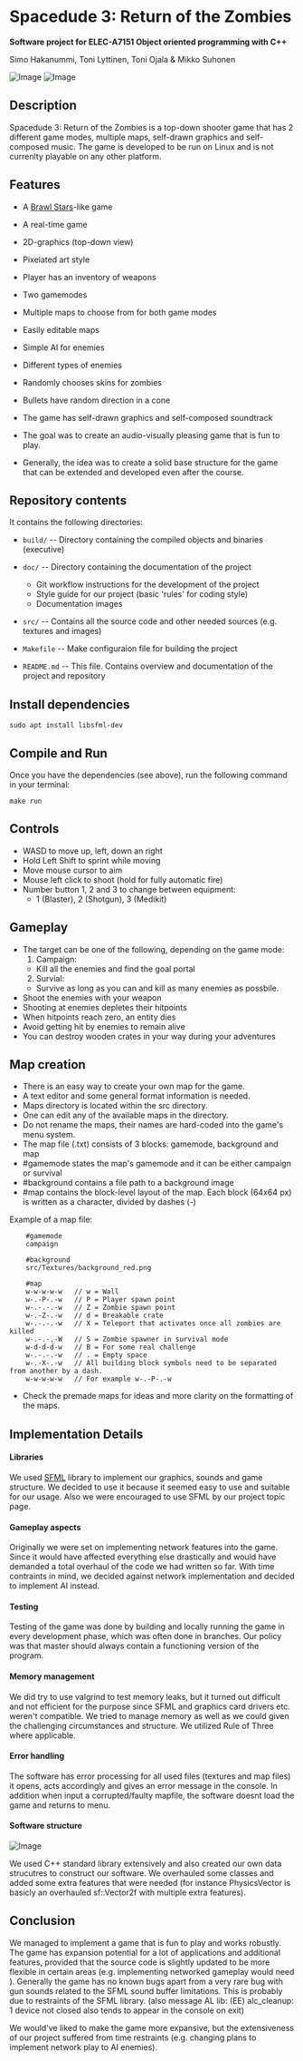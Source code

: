 # Spacedude 3: Return of the Zombies

**Software project for ELEC-A7151 Object oriented programming with C++**

Simo Hakanummi, Toni Lyttinen, Toni Ojala & Mikko Suhonen

![Image](./doc/images/menu_500px.png) ![Image](./doc/images/gameplay_500px.png)


## Description

Spacedude 3: Return of the Zombies is a top-down shooter game that has 2 different game modes, multiple maps, self-drawn graphics and self-composed music.
The game is developed to be run on Linux and is not currenlty playable on any other platform.

## Features

* A [Brawl Stars](https://supercell.com/en/games/brawlstars/)-like game
* A real-time game
* 2D-graphics (top-down view)
* Pixelated art style
* Player has an inventory of weapons
* Two gamemodes
* Multiple maps to choose from for both game modes
* Easily editable maps
* Simple AI for enemies
* Different types of enemies
* Randomly chooses skins for zombies
* Bullets have random direction in a cone
* The game has self-drawn graphics and self-composed soundtrack

* The goal was to create an audio-visually pleasing game that is fun to play.
* Generally, the idea was to create a solid base structure for the game that can be extended and developed even after the course.

## Repository contents

It contains the following directories:

* `build/` -- Directory containing the compiled objects and binaries (executive)

* `doc/` -- Directory containing the documentation of the project
    * Git workflow instructions for the development of the project
    * Style guide for our project (basic 'rules' for coding style)
    * Documentation images

* `src/` -- Contains all the source code and other needed sources (e.g. textures and images)

* `Makefile` -- Make configuraion file for building the project

* `README.md` -- This file. Contains overview  and documentation of the project and repository

## Install dependencies

    sudo apt install libsfml-dev

## Compile and Run

Once you have the dependencies (see above), run the following command in your terminal:

    make run

## Controls

* WASD to move up, left, down an right
* Hold Left Shift to sprint while moving
* Move mouse cursor to aim
* Mouse left click to shoot (hold for fully automatic fire)
* Number button 1, 2 and 3 to change between equipment:
    * 1 (Blaster), 2 (Shotgun), 3 (Medikit)

## Gameplay

* The target can be one of the following, depending on the game mode:
    1. Campaign:
    * Kill all the enemies and find the goal portal
    2. Survial:
    * Survive as long as you can and kill as many enemies as possbile.
* Shoot the enemies with your weapon
* Shooting at enemies depletes their hitpoints
* When hitpoints reach zero, an entity dies
* Avoid getting hit by enemies to remain alive
* You can destroy wooden crates in your way during your adventures

## Map creation

* There is an easy way to create your own map for the game.
* A text editor and some general format information is needed.
* Maps directory is located within the src directory.
* One can edit any of the available maps in the directory.
* Do not rename the maps, their names are hard-coded into the game's menu system.
* The map file (.txt) consists of 3 blocks: gamemode, background and map
* #gamemode states the map's gamemode and it can be either campaign or survival
* #background contains a file path to a background image
* #map contains the block-level layout of the map.
Each block (64x64 px) is written as a character, divided by dashes (-)

Example of a map file:

<pre><code>    #gamemode
    campaign

    #background
    src/Textures/background_red.png

    #map
    w-w-w-w-w   // w = Wall
    w-.-P-.-w   // P = Player spawn point
    w-.-.-.-w   // Z = Zombie spawn point
    w-.-Z-.-w   // d = Breakable crate
    w-.-.-.-w   // X = Teleport that activates once all zombies are killed
    w-.-.-.-W   // S = Zombie spawner in survival mode
    w-d-d-d-w   // B = For some real challenge
    w-.-.-.-w   // . = Empty space
    w-.-X-.-w   // All building block symbols need to be separated from another by a dash.
    w-w-w-w-w   // For example w-.-P-.-w
</code></pre>

* Check the premade maps for ideas and more clarity on the formatting of the maps.

## Implementation Details

#### Libraries
We used [SFML](https://www.sfml-dev.org/) library to implement
our graphics, sounds and game structure.
We decided to use it because it seemed easy to use and suitable for our usage.
Also we were encouraged to use SFML by our project topic page.

#### Gameplay aspects
Originally we were set on implementing network features into the game.
Since it would have affected everything else drastically and would have demanded a total overhaul of the code
we had written so far. With time contraints in mind, we decided against network implementation and decided
to implement AI instead.

#### Testing
Testing of the game was done by building and locally running the game in every development phase, which was often done in branches.
Our policy was that master should always contain a functioning version of the program.

#### Memory management
We did try to use valgrind to test memory leaks, but it turned out difficult and not efficient
for the purpose since SFML and graphics card drivers etc. weren't compatible. We tried to manage memory
as well as we could given the challenging circumstances and structure. We utilized Rule of Three where applicable.

#### Error handling
The software has error processing for all used files (textures and map files) it opens, acts accordingly and gives an error message in the console.
In addition when input a corrupted/faulty mapfile, the software doesnt load the game and returns to menu.

#### Software structure

![Image](./doc/images/UML.png)

We used C++ standard library extensively and also created our own data strucutres to construct our software.
We overhauled some classes and added some extra features that were needed (for instance PhysicsVector is
basicly an overhauled sf::Vector2f with multiple extra features).

## Conclusion

We managed to implement a game that is fun to play and works robustly. The game has expansion potential for
a lot of applications and additional features, provided that the source code is slightly updated to be more flexible in certain areas (e.g. implementing networked gameplay would need ).
Generally the game has no known bugs apart from a very rare bug with gun sounds related to the SFML sound buffer limitations.
This is probably due to restraints of the SFML library. (also message AL lib: (EE) alc_cleanup: 1 device not closed also tends to appear in the console on exit)

We would've liked to make the game more expansive, but the extensiveness of our project suffered from time restraints
(e.g. changing plans to implement network play to AI enemies).

